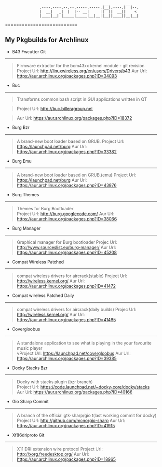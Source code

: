                                                   __        __    
                    .----.----.--.--.-----.-----.|__|.----.|  |--.
                    |  __|   _|  |  |-- __|     ||  ||  __||    < 
                    |____|__| |_____|_____|__|__||__||____||__|__|

==========================

My Pkgbuilds for Archlinux 
----



* B43 Fwcutter Git 		       

----

>Firmware extractor for the bcm43xx kernel module - git revision
>Project Url: <http://linuxwireless.org/en/users/Drivers/b43>
>Aur Url: <https://aur.archlinux.org/packages.php?ID=34093>	

* Buc 		                       

----


>Transforms common bash script in GUI applications written in QT

>Project Url: <http://buc.billeragroup.net>	

>Aur Url: <https://aur.archlinux.org/packages.php?ID=18372>

* Burg Bzr 	                       

----

>A brand-new boot loader based on GRUB.
>Project Url: <https://launchpad.net/burg>
>Aur Url: <https://aur.archlinux.org/packages.php?ID=33382>	 

* Burg Emu 	                       

----

>A brand-new boot loader based on GRUB.(emu)
>Project Url: <https://launchpad.net/burg>
>Aur Url: <https://aur.archlinux.org/packages.php?ID=43876>	

* Burg Themes 	                       
----

>Themes for Burg Bootloader	 
>Project Url: <http://burg.googlecode.com/>
>Aur Url: <https://aur.archlinux.org/packages.php?ID=38066>
         
* Burg Manager        
----
         
>Graphical manager for Burg bootloader
>Projec Url: <http://www.sourceslist.eu/burg-manager/>
>Aur Url: <https://aur.archlinux.org/packages.php?ID=45208>

* Compat Wireless Patched 	       
----

>compat wireless drivers for aircrack(stable)
>Project Url: <http://wireless.kernel.org/>
>Aur Url: <https://aur.archlinux.org/packages.php?ID=41472>

* Compat wireless Patched Daily          
----

>compat wireless drivers for aircrack(daily builds)	
>Projec Url: <http://wireless.kernel.org/> 
>Aur Url: <https://aur.archlinux.org/packages.php?ID=41485>

* Covergloobus 		              
----

>A standalone application to see what is playing in the your favourite music player	 
vProject Url: <https://launchpad.net/covergloobus>
>Aur Url: <https://aur.archlinux.org/packages.php?ID=39385> 

* Docky Stacks Bzr 	               
----

>Docky with stacks plugin (bzr branch)	
>Project Url: <https://code.launchpad.net/~docky-core/docky/stacks>
>Aur Url: <https://aur.archlinux.org/packages.php?ID=40166>

* Gio Sharp Commit 		       
----
         
>A branch of the official gtk-sharp/gio t(last working commit for docky)
>Project Url: <http://github.com/mono/gio-sharp>
>Aur Url: <https://aur.archlinux.org/packages.php?ID=41915>	

* Xf86driproto Git 	              
----
        
>X11 DRI extension wire protocol
>Project Url: <http://xorg.freedesktop.org/>
>Aur Url: <https://aur.archlinux.org/packages.php?ID=18965>
         


      

